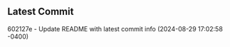 
## Latest Commit
602127e - Update README with latest commit info (2024-08-29 17:02:58 -0400) <Yunxi-Zhou>
